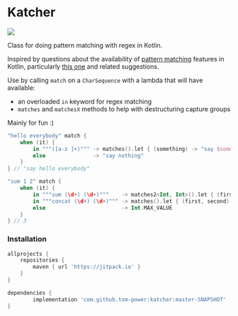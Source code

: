 # Katcher

[![](https://jitpack.io/v/tom-power/katcher.svg)](https://jitpack.io/#tom-power/katcher)

Class for doing pattern matching with regex in Kotlin.

Inspired by questions about the availability of [pattern matching](https://docs.scala-lang.org/tour/pattern-matching.html) features in Kotlin, particularly [this one](https://discuss.kotlinlang.org/t/using-regex-in-a-when/1794) and related suggestions.

Use by calling `match` on a `CharSequence` with a lambda that will have available:
 
- an overloaded `in` keyword for regex matching 
- `matches` and `matchesX` methods to help with destructuring capture groups

Mainly for fun :)

```kotlin
"hello everybody" match {
    when (it) {
        in """([a-z ]+)""" -> matches().let { (something) -> "say $something" }
        else               -> "say nothing"
    }
} // "say hello everybody"

"sum 1 2" match {
    when (it) {
        in """sum (\d+) (\d+)"""    -> matches2<Int, Int>().let { (first, second) -> first + second }
        in """concat (\d+) (\d+)""" -> matches().let { (first, second) -> (first + second).toInt() }
        else                        -> Int.MAX_VALUE
    }
} // 3
```

### Installation

```groovy
allprojects {
    repositories {
        maven { url 'https://jitpack.io' }
    }
}

dependencies {
        implementation 'com.github.tom-power:katcher:master-SNAPSHOT'
}
```

